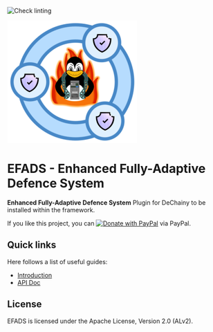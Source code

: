 ![Check linting](https://github.com/dechainers/efads/workflows/Check%20linting/badge.svg)

![EFADS Logo](docs/logo.png)

# EFADS - Enhanced Fully-Adaptive Defence System

**Enhanced Fully-Adaptive Defence System** Plugin for DeChainy to be installed within the framework.

If you like this project, you can [![Donate with PayPal](https://www.paypalobjects.com/en_US/i/btn/btn_donate_SM.gif)](https://www.paypal.com/donate/?business=ET3DHBDGGZ9SL&no_recurring=0&currency_code=EUR) via PayPal.

## Quick links

Here follows a list of useful guides:

* [Introduction](docs/README.md)
* [API Doc](docs/api)

## License

EFADS is licensed under the Apache License, Version 2.0 (ALv2).
